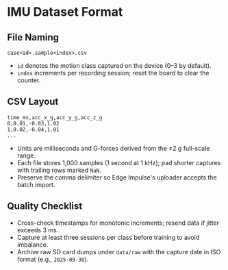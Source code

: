 ﻿# IMU Dataset Format

## File Naming
```
case<id>.sample<index>.csv
```
- `id` denotes the motion class captured on the device (0–3 by default).
- `index` increments per recording session; reset the board to clear the counter.

## CSV Layout
```
time_ms,acc_x_g,acc_y_g,acc_z_g
0,0.01,-0.03,1.02
1,0.02,-0.04,1.01
...
```
- Units are milliseconds and G-forces derived from the ±2 g full-scale range.
- Each file stores 1,000 samples (1 second at 1 kHz); pad shorter captures with trailing rows marked `NaN`.
- Preserve the comma delimiter so Edge Impulse's uploader accepts the batch import.

## Quality Checklist
- Cross-check timestamps for monotonic increments; resend data if jitter exceeds 3 ms.
- Capture at least three sessions per class before training to avoid imbalance.
- Archive raw SD card dumps under `data/raw` with the capture date in ISO format (e.g., `2025-09-30`).
